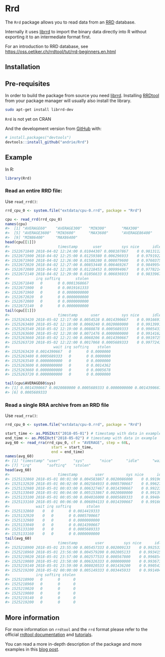 
<!-- README.md is generated from README.Rmd. Please edit that file -->
Rrd
===

The `Rrd` package allows you to read data from an [RRD](http://oss.oetiker.ch/rrdtool/) database.

Internally it uses [librrd](http://oss.oetiker.ch/rrdtool/doc/librrd.en.html) to import the binary data directly into R without exporting it to an intermediate format first.

For an introduction to RRD database, see <https://oss.oetiker.ch/rrdtool/tut/rrd-beginners.en.html>

Installation
------------

Pre-requisites
--------------

In order to build the package from source you need [librrd](http://oss.oetiker.ch/rrdtool/doc/librrd.en.html). Installing [RRDtool](http://oss.oetiker.ch/rrdtool/) from your package manager will usually also install the library.

``` sh
sudo apt-get install librrd-dev
```

`Rrd` is not yet on CRAN

And the development version from [GitHub](https://github.com/) with:

``` r
# install.packages("devtools")
devtools::install_github("andrie/Rrd")
```

Example
-------

In R:

``` r
library(Rrd)
```

### Read an entire RRD file:

Use `read_rrd()`:

``` r
rrd_cpu_0 <- system.file("extdata/cpu-0.rrd", package = "Rrd")

cpu <- read_rrd(rrd_cpu_0)
names(cpu)
#>  [1] "AVERAGE60"    "AVERAGE300"   "MIN300"       "MAX300"      
#>  [5] "AVERAGE3600"  "MIN3600"      "MAX3600"      "AVERAGE86400"
#>  [9] "MIN86400"     "MAX86400"
head(cpu[[1]])
#>                      timestamp       user         sys nice      idle wait
#> 1522671840 2018-04-02 12:24:00 0.01044307 0.008107867    0 0.9813112    0
#> 1522671900 2018-04-02 12:25:00 0.01259380 0.006296933    0 0.9791922    0
#> 1522671960 2018-04-02 12:26:00 0.01588280 0.008079600    0 0.9760375    0
#> 1522672020 2018-04-02 12:27:00 0.00853440 0.006469267    0 0.9849954    0
#> 1522672080 2018-04-02 12:28:00 0.01218453 0.009994067    0 0.9778214    0
#> 1522672140 2018-04-02 12:29:00 0.01056633 0.006036933    0 0.9833967    0
#>            irq softirq       stolen
#> 1522671840   0       0 0.0001368667
#> 1522671900   0       0 0.0019161333
#> 1522671960   0       0 0.0000000000
#> 1522672020   0       0 0.0000000000
#> 1522672080   0       0 0.0000000000
#> 1522672140   0       0 0.0000000000
tail(cpu[[1]])
#>                      timestamp      user          sys nice      idle
#> 1525263420 2018-05-02 12:17:00 0.0054528 0.0014390667    0 0.9916691
#> 1525263480 2018-05-02 12:18:00 0.0060240 0.0020080000    0 0.9913991
#> 1525263540 2018-05-02 12:19:00 0.0088878 0.0005689333    0 0.9905433
#> 1525263600 2018-05-02 12:20:00 0.0071476 0.0000000000    0 0.9914162
#> 1525263660 2018-05-02 12:21:00 0.0060206 0.0014390667    0 0.9919725
#> 1525263720 2018-05-02 12:22:00 0.0017068 0.0005689333    0 0.9977243
#>                    wait irq softirq    stolen
#> 1525263420 0.0014390667   0       0 0.0000000
#> 1525263480 0.0005689333   0       0 0.0000000
#> 1525263540 0.0000000000   0       0 0.0000000
#> 1525263600 0.0000000000   0       0 0.0014362
#> 1525263660 0.0000000000   0       0 0.0005678
#> 1525263720 0.0000000000   0       0 0.0000000

tail(cpu$AVERAGE60$sys)
#> [1] 0.0014390667 0.0020080000 0.0005689333 0.0000000000 0.0014390667
#> [6] 0.0005689333
```

### Read a single RRA archive from an RRD file

Use `read_rra()`:

``` r
rrd_cpu_0 <- system.file("extdata/cpu-0.rrd", package = "Rrd")

start_time <- as.POSIXct("2018-05-01") # timestamp with data in example
end_time <- as.POSIXct("2018-05-02") # timestamp with data in example
avg_60 <- read_rra(rrd_cpu_0, cf = "AVERAGE", step = 60L, 
                     start = start_time, 
                     end = end_time)
names(avg_60)
#> [1] "timestamp" "user"      "sys"       "nice"      "idle"      "wait"     
#> [7] "irq"       "softirq"   "stolen"
head(avg_60)
#>                      timestamp        user          sys nice      idle
#> 1525132860 2018-05-01 00:01:00 0.004583867 0.0020086000    0 0.9919656
#> 1525132920 2018-05-01 00:02:00 0.002584933 0.0005700667    0 0.9962749
#> 1525132980 2018-05-01 00:03:00 0.006327467 0.0014390667    0 0.9922335
#> 1525133040 2018-05-01 00:04:00 0.005153867 0.0020080000    0 0.9913991
#> 1525133100 2018-05-01 00:05:00 0.004016000 0.0005689333    0 0.9948461
#> 1525133160 2018-05-01 00:06:00 0.006894133 0.0014390667    0 0.9916668
#>            wait irq softirq       stolen
#> 1525132860    0   0       0 0.0014419333
#> 1525132920    0   0       0 0.0005700667
#> 1525132980    0   0       0 0.0000000000
#> 1525133040    0   0       0 0.0014390667
#> 1525133100    0   0       0 0.0005689333
#> 1525133160    0   0       0 0.0000000000
tail(avg_60)
#>                      timestamp        user         sys nice      idle wait
#> 1525218900 2018-05-01 23:55:00 0.005457333 0.002009133    0 0.9925335    0
#> 1525218960 2018-05-01 23:56:00 0.004579200 0.002005133    0 0.9934157    0
#> 1525219020 2018-05-01 23:57:00 0.002577533 0.000567800    0 0.9968547    0
#> 1525219080 2018-05-01 23:58:00 0.006326333 0.000000000    0 0.9936737    0
#> 1525219140 2018-05-01 23:59:00 0.008020533 0.001436200    0 0.9905433    0
#> 1525219200 2018-05-02 00:00:00 0.005149333 0.003445933    0 0.9914047    0
#>            irq softirq stolen
#> 1525218900   0       0      0
#> 1525218960   0       0      0
#> 1525219020   0       0      0
#> 1525219080   0       0      0
#> 1525219140   0       0      0
#> 1525219200   0       0      0
```

More information
----------------

For more information on `rrdtool` and the `rrd` format please refer to the official [rrdtool documentation](http://oss.oetiker.ch/rrdtool/doc/index.en.html) and [tutorials](http://oss.oetiker.ch/rrdtool/tut/index.en.html).

You can read a more in-depth description of the package and more examples in this [blog post](http://plamendimitrov.net/blog/2014/08/09/r-package-for-working-with-rrd-files/).
